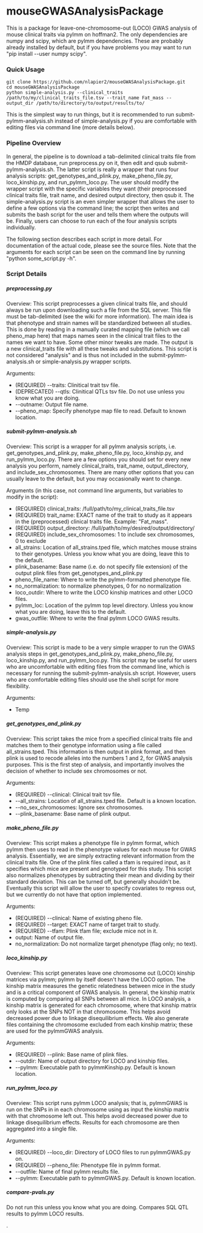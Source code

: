 # mouseGWASAnalysisPackage

This is a package for leave-one-chromosome-out (LOCO) GWAS analysis of mouse clinical traits via pylmm on hoffman2. The only dependencies are numpy and scipy, which are pylmm dependencies. These are probably already installed by default, but if you have problems you may want to run "pip install --user numpy scipy".

### Quick Usage

```
git clone https://github.com/nlapier2/mouseGWASAnalysisPackage.git
cd mouseGWASAnalysisPackage
python simple-analysis.py --clinical_traits /path/to/my/clinical_traits_file.tsv --trait_name Fat_mass --output_dir /path/to/directory/to/output/results/to/
```

This is the simplest way to run things, but it is recommended to run submit-pylmm-analysis.sh instead of simple-analysis.py if you are comfortable with editing files via command line (more details below).


### Pipeline Overview

In general, the pipeline is to download a tab-delimited clinical traits file from the HMDP database, run preprocess.py on it, then edit and qsub submit-pylmm-analysis.sh. The latter script is really a wrapper that runs four analysis scripts: get_genotypes_and_plink.py, make_pheno_file.py, loco_kinship.py, and run_pylmm_loco.py. The user should modify the wrapper script with the specific variables they want (their preprocessed clinical traits file, trait name, and desired output directory, then qsub it. The simple-analysis.py script is an even simpler wrapper that allows the user to define a few options via the command line; the script then writes and submits the bash script for the user and tells them where the outputs will be. Finally, users can choose to run each of the four analysis scripts individually.

The following section describes each script in more detail. For documentation of the actual code, please see the source files. Note that the arguments for each script can be seen on the command line by running "python some_script.py -h".


### Script Details

##### preprocessing.py

Overview: This script preprocesses a given clinical traits file, and should always be run upon downloading such a file from the SQL server. This file must be tab-delimited (see the wiki for more information). The main idea is that phenotype and strain names will be standardized between all studies. This is done by reading in a manually curated mapping file (which we call pheno_map here) that maps names seen in the clinical trait files to the names we want to have. Some other minor tweaks are made. The output is a new clinical_traits file with all these tweaks and substitutions. This script is not considered "analysis" and is thus not included in the submit-pylmm-analysis.sh or simple-analysis.py wrapper scripts.

Arguments:
* (REQUIRED) --traits: Clinitical trait tsv file.
* (DEPRECATED) --qtls: Clinitical QTLs tsv file. Do not use unless you know what you are doing.
* --outname: Output file name.
* --pheno_map: Specify phenotype map file to read. Default to known location.

##### submit-pylmm-analysis.sh

Overview: This script is a wrapper for all pylmm analysis scripts, i.e. get_genotypes_and_plink.py, make_pheno_file.py, loco_kinship.py, and run_pylmm_loco.py. There are a few options you should set for every new analysis you perform, namely clinical_traits, trait_name, output_directory, and include_sex_chromosomes. There are many other options that you can usually leave to the default, but you may occasionally want to change.

Arguments (in this case, not command line arguments, but variables to modify in the script):
* (REQUIRED) clinical_traits: /full/path/to/my_clinical_traits_file.tsv
* (REQUIRED) trait_name: EXACT name of the trait to study as it appears in the (preprocessed) clinical traits file. Example: "Fat_mass".
* (REQUIRED) output_directory: /full/path/to/my/desired/output/directory/
* (REQUIRED) include_sex_chromosomes: 1 to include sex chromosomes, 0 to exclude
* all_strains: Location of all_strains.tped file, which matches mouse strains to their genotypes. Unless you know what you are doing, leave this to the default.
* plink_basename: Base name (i.e. do not specify file extension) of the output plink files from get_genotypes_and_plink.py
* pheno_file_name: Where to write the pylmm-formatted phenotype file.
* no_normalization: to normalize phenotypes, 0 for no normalization
* loco_outdir: Where to write the LOCO kinship matrices and other LOCO files.
* pylmm_loc: Location of the pylmm top level directory. Unless you know what you are doing, leave this to the default.
* gwas_outfile: Where to write the final pylmm LOCO GWAS results.

##### simple-analysis.py

Overview: This script is made to be a very simple wrapper to run the GWAS analysis steps in get_genotypes_and_plink.py, make_pheno_file.py, loco_kinship.py, and run_pylmm_loco.py. This script may be useful for users who are uncomfortable with editing files from the command line, which is necessary for running the submit-pylmm-analysis.sh script. However, users who are comfortable editing files should use the shell script for more flexibility.

Arguments:
* Temp

##### get_genotypes_and_plink.py

Overview: This script takes the mice from a specified clinical traits file and matches them to their genotype information using a file called all_strains.tped. This information is then output in plink format, and then plink is used to recode alleles into the numbers 1 and 2, for GWAS analysis purposes. This is the first step of analysis, and importantly involves the decision of whether to include sex chromosomes or not.

Arguments:
* (REQUIRED) --clinical: Clinical trait tsv file.
* --all_strains: Location of all_strains.tped file. Default is a known location.
* --no_sex_chromosomes: Ignore sex chromosomes.
* --plink_basename: Base name of plink output.


##### make_pheno_file.py

Overview: This script makes a phenotype file in pylmm format, which pylmm then uses to read in the phenotype values for each mouse for GWAS analysis. Essentially, we are simply extracting relevant information from the clinical traits file. One of the plink files called a tfam is required input, as it specifies which mice are present and genotyped for this study. This script also normalizes phenotypes by subtracting their mean and dividing by their standard deviation. This can be turned off, but generally shouldn't be. Eventually this script will allow the user to specify covariates to regress out, but we currently do not have that option implemented.

Arguments:
* (REQUIRED) --clinical: Name of existing pheno file.
* (REQUIRED) --target: EXACT name of target trait to study.
* (REQUIRED) --tfam: Plink tfam file; exclude mice not in it.
* output: Name of output file.
* no_normalization: Do not normalize target phenotype (flag only; no text).

##### loco_kinship.py

Overview: This script generates leave one chromosome out (LOCO) kinship matrices via pylmm; pylmm by itself doesn't have the LOCO option. The kinship matrix measures the genetic relatedness between mice in the study and is a critical component of GWAS analysis. In general, the kinship matrix is computed by comparing all SNPs between all mice. In LOCO analysis, a kinship matrix is generated for each chromosome, where that kinship matrix only looks at the SNPs NOT in that chromosome. This helps avoid decreased power due to linkage disequilibrium effects. We also generate files containing the chromosome excluded from each kinship matrix; these are used for the pylmmGWAS analysis.

Arguments:
* (REQUIRED) --plink: Base name of plink files.
* --outdir: Name of output directory for LOCO and kinship files.
* --pylmm: Executable path to pylmmKinship.py. Default is known location.

##### run_pylmm_loco.py

Overview: This script runs pylmm LOCO analysis; that is, pylmmGWAS is run on the SNPs in in each chromosome using as input the kinship matrix with that chromosome left out. This helps avoid decreased power due to linkage disequilibrium effects. Results for each chromosome are then aggregated into a single file.

Arguments:
* (REQUIRED) --loco_dir: Directory of LOCO files to run pylmmGWAS.py on.
* (REQUIRED) --pheno_file: Phenotype file in pylmm format.
* --outfile: Name of final pylmm results file.
* --pylmm: Executable path to pylmmGWAS.py. Default is known location.

##### compare-pvals.py

Do not run this unless you know what you are doing. Compares SQL QTL results to pylmm LOCO results.

.
